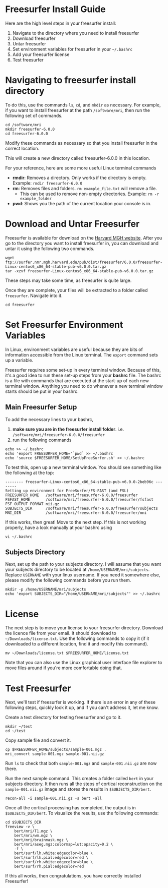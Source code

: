 # Freesurfer Install Guide

Here are the high level steps in your freesurfer install:

1. Navigate to the directory where you need to install freesurfer
2. Download freesurfer
3. Untar freesurfer
4. Set environment variables for freesurfer in your `~/.bashrc`
6. Add your freesurfer license
5. Test freesurfer

# Navigating to freesurfer install directory

To do this, use the commands `ls`, `cd`, and `mkdir` as necessary. For example, if you want to install freesurfer at the path `/software/mri`, then run the following set of commands.

```{bash}
cd /software/mri
mkdir freesurfer-6.0.0
cd freesurfer-6.0.0
```

Modify these commands as necessary so that you install freesurfer in the correct location.

This will create a new directory called freesurfer-6.0.0 in this location.

For your reference, here are some more useful Linux terminal commands

- **rmdir**: Removes a directory. Only works if the directory is empty. Example: `rmdir freesurfer-6.0.0`
- **rm**: Removes files and folders. `rm example_file.txt` will remove a file.
    - This can be used to remove non-empty directories. Example: `rm -r example_folder`
- **pwd**: Shows you the path of the current location your console is in.

# Download and Untar Freesurfer

Freesurfer is available for download on the [Harvard MGH website](https://surfer.nmr.mgh.harvard.edu/fswiki/DownloadAndInstall). After you go to the directory you want to install freesurfer in, you can download and untar it using the following two commands.

```
wget ftp://surfer.nmr.mgh.harvard.edu/pub/dist/freesurfer/6.0.0/freesurfer-Linux-centos6_x86_64-stable-pub-v6.0.0.tar.gz
tar -xzvf freesurfer-Linux-centos6_x86_64-stable-pub-v6.0.0.tar.gz
```

These steps may take some time, as freesurfer is quite large.

Once they are complete, your files will be extracted to a folder called `freesurfer`. Navigate into it.

```
cd freesurfer
```

# Set Freesurfer Environment Variables

In Linux, environment variables are useful because they are bits of information accessible from the Linux terminal. The `export` command sets up a variable.

Freesurfer requires some set-up in every terminal window. Because of this, it's a good idea to run these set-up steps from your **bashrc** file. The bashrc is a file with commands that are executed at the start-up of each new terminal window. Anything you need to do whenever a new terminal window starts should be put in your bashrc.

## Main Freesurfer Setup

To add the necessary lines to your bashrc, 
1. **make sure you are in the freesurfer install folder**. i.e. `/software/mri/freesurfer-6.0.0/freesurfer`
2. run the following commands

```
echo >> ~/.bashrc
echo 'export FREESURFER_HOME='`pwd` >> ~/.bashrc
echo 'source $FREESURFER_HOME/SetUpFreeSurfer.sh' >> ~/.bashrc
```

To test this, open up a new terminal window. You should see something like the following at the top:

```
-------- freesurfer-Linux-centos6_x86_64-stable-pub-v6.0.0-2beb96c --------
Setting up environment for FreeSurfer/FS-FAST (and FSL)
FREESURFER_HOME   /software/mri/freesurfer-6.0.0/freesurfer
FSFAST_HOME       /software/mri/freesurfer-6.0.0/freesurfer/fsfast
FSF_OUTPUT_FORMAT nii.gz
SUBJECTS_DIR      /software/mri/freesurfer-6.0.0/freesurfer/subjects
MNI_DIR           /software/mri/freesurfer-6.0.0/freesurfer/mni
```

If this works, then great! Move to the next step. If this is not working properly, have a look manually at your bashrc using

```
vi ~/.bashrc
```

## Subjects Directory

Next, set up the path to your subjects directory. I will assume that you want your subjects directory to be located at `/home/USERNAME/mri/subjects`. Replace `USERNAME` with your linux username. If you need it somewhere else, please modify the following commands before you run them.

```
mkdir -p /home/USERNAME/mri/subjects
echo 'export SUBJECTS_DIR="/home/USERNAME/mri/subjects"' >> ~/.bashrc
```

# License

The next step is to move your license to your freesurfer directory. Download the licence file from your email. It should download to `~/Downloads/license.txt`. Use the following commands to copy it (if it downloaded to a different location, find it and modify this command).

```
mv ~/Downloads/license.txt $FREESURFER_HOME/license.txt
```

Note that you can also use the Linux graphical user interface file explorer to move files around if you're more comfortable doing that.

# Test Freesurfer

Next, we'll test if freesurfer is working. If there is an error in any of these following steps, quickly look it up, and if you can't address it, let me know.

Create a test directory for testing freesurfer and go to it.

```
mkdir ~/test
cd ~/test
```

Copy sample file and convert it.

```
cp $FREESURFER_HOME/subjects/sample-001.mgz .
mri_convert sample-001.mgz sample-001.nii.gz
```

Run `ls` to check that both `sample-001.mgz` and `sample-001.nii.gz` are now there.


Run the next sample command. This creates a folder called `bert` in your subjects directory. It then runs all the steps of cortical reconstruction on the `sample-001.nii.gz` image and stores the results in `$SUBJECTS_DIR/bert`.

```
recon-all -i sample-001.nii.gz -s bert -all
```

Once all the cortical processing has completed, the output is in `$SUBJECTS_DIR/bert`. To visualize the results, use the following commands:

```
cd $SUBJECTS_DIR
freeview -v \
    bert/mri/T1.mgz \
    bert/mri/wm.mgz \
    bert/mri/brainmask.mgz \
    bert/mri/aseg.mgz:colormap=lut:opacity=0.2 \
    -f \
    bert/surf/lh.white:edgecolor=blue \
    bert/surf/lh.pial:edgecolor=red \
    bert/surf/rh.white:edgecolor=blue \
    bert/surf/rh.pial:edgecolor=red
```

If this all works, then congratulations, you have correctly installed Freesurfer!
